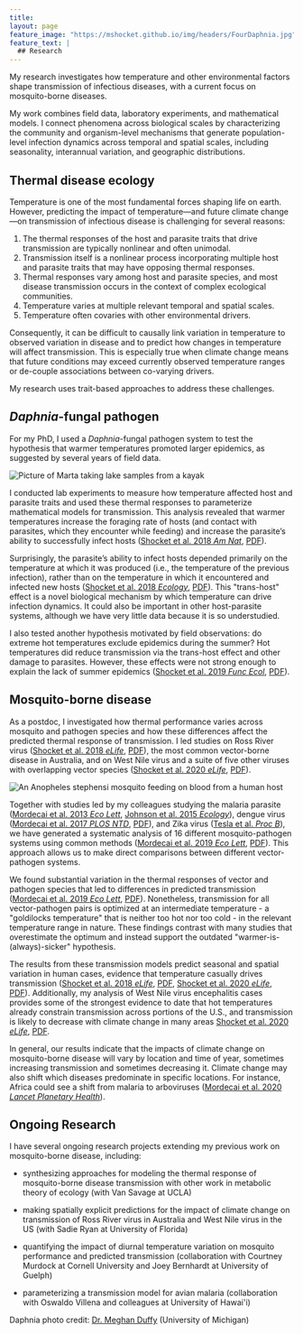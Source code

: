```yaml
---
title:
layout: page
feature_image: "https://mshocket.github.io/img/headers/FourDaphnia.jpg"
feature_text: |
  ## Research
---
```


My research investigates how temperature and other environmental factors shape transmission of infectious diseases, with a current focus on mosquito-borne diseases. 

My work combines field data, laboratory experiments, and mathematical models. I connect phenomena across biological scales by characterizing the community and organism-level mechanisms that generate population-level infection dynamics across temporal and spatial scales, including seasonality, interannual variation, and geographic distributions.

## Thermal disease ecology
Temperature is one of the most fundamental forces shaping life on earth. However, predicting the impact of temperature—and future climate change—on transmission of infectious disease is challenging for several reasons:
  1. The thermal responses of the host and parasite traits that drive transmission are typically nonlinear and often unimodal.
  2. Transmission itself is a nonlinear process incorporating multiple host and parasite traits that may have opposing thermal responses.
  3. Thermal responses vary among host and parasite species, and most disease transmission occurs in the context of complex ecological communities.
  4. Temperature varies at multiple relevant temporal and spatial scales.
  5. Temperature often covaries with other environmental drivers. 

Consequently, it can be difficult to causally link variation in temperature to observed variation in disease and to predict how changes in temperature will affect transmission. This is especially true when climate change means that future conditions may exceed currently observed temperature ranges or de-couple associations between co-varying drivers.

My research uses trait-based approaches to address these challenges.

## _Daphnia_-fungal pathogen
For my PhD, I used a _Daphnia_-fungal pathogen system to test the hypothesis that warmer temperatures promoted larger epidemics, as suggested by several years of field data.

![Picture of Marta taking lake samples from a kayak](https://mshocket.github.io/img/MartaKayak.jpg)

I conducted lab experiments to measure how temperature affected host and parasite traits and used these thermal responses to parameterize mathematical models for transmission. This analysis revealed that warmer temperatures increase the foraging rate of hosts (and contact with parasites, which they encounter while feeding) and increase the parasite’s ability to successfully infect hosts ([Shocket et al. 2018 _Am Nat_](https://www.journals.uchicago.edu/doi/abs/10.1086/696096), [PDF](https://mshocket.github.io/PDFs/Shocket_2018_AmNat_TemperatureForaging.pdf)). 
 
Surprisingly, the parasite’s ability to infect hosts depended primarily on the temperature at which it was produced (i.e., the temperature of the previous infection), rather than on the temperature in which it encountered and infected new hosts ([Shocket et al. 2018 _Ecology_](https://esajournals.onlinelibrary.wiley.com/doi/abs/10.1002/ecy.2430), [PDF](https://mshocket.github.io/PDFs/Shocket_2018_Ecology_RearingInfectionTemperatures.pdf)). This "trans-host" effect is a novel biological mechanism by which temperature can drive infection dynamics. It could also be important in other host-parasite systems, although we have very little data because it is so understudied.

I also tested another hypothesis motivated by field observations: do extreme hot temperatures exclude epidemics during the summer? Hot temperatures did reduce transmission via the trans-host effect and other damage to parasites. However, these effects were not strong enough to explain the lack of summer epidemics ([Shocket et al. 2019 _Func Ecol_](https://besjournals.onlinelibrary.wiley.com/doi/full/10.1111/1365-2435.13403), [PDF](https://mshocket.github.io/PDFs/Shocket_2019_FunEco_HotTemperaturesLimitDisease.pdf)).

## Mosquito-borne disease
As a postdoc, I investigated how thermal performance varies across mosquito and pathogen species and how these differences affect the predicted thermal response of transmission. I led studies on Ross River virus ([Shocket et al. 2018 _eLife_](https://elifesciences.org/articles/37762), [PDF](https://mshocket.github.io/PDFs/Shocket_2018_eLife_RRVTemperature.pdf)), the most common vector-borne disease in Australia, and on West Nile virus and a suite of five other viruses with overlapping vector species ([Shocket et al. 2020 _eLife_](https://elifesciences.org/articles/58511), [PDF](https://mshocket.github.io/PDFs/Shocket_2020_eLife_WNVTemperature.pdf)).

![An Anopheles stephensi mosquito feeding on blood from a human host](https://mshocket.github.io/img/Anopheles_stephensi.jpeg)

Together with studies led by my colleagues studying the malaria parasite ([Mordecai et al. 2013 _Eco Lett_](https://onlinelibrary.wiley.com/doi/abs/10.1111/ele.12015), [Johnson et al. 2015 _Ecology_](https://esajournals.onlinelibrary.wiley.com/doi/abs/10.1890/13-1964.1)), dengue virus ([Mordecai et al. 2017 _PLOS NTD_](https://journals.plos.org/plosntds/article?id=10.1371/journal.pntd.0005568), [PDF](https://mshocket.github.io/PDFs/Mordecai_2017_PLOSNTD_PredictingZikaDengueChik.pdf)), and Zika virus ([Tesla et al. _Proc B_](https://royalsocietypublishing.org/doi/10.1098/rspb.2018.0795)), we have generated a systematic analysis of 16 different mosquito-pathogen systems using common methods ([Mordecai et al. 2019 _Eco Lett_](https://onlinelibrary.wiley.com/doi/full/10.1111/ele.13335), [PDF](https://mshocket.github.io/PDFs/Mordecai_2019_EcoLett_ThermalBiologyMBD.pdf)). This approach allows us to make direct comparisons between different vector-pathogen systems.

We found substantial variation in the thermal responses of vector and pathogen species that led to differences in predicted transmission ([Mordecai et al. 2019 _Eco Lett_](https://onlinelibrary.wiley.com/doi/full/10.1111/ele.13335), [PDF](https://mshocket.github.io/PDFs/Mordecai_2019_EcoLett_ThermalBiologyMBD.pdf)). Nonetheless, transmission for all vector-pathogen pairs is optimized at an intermediate temperature - a "goldilocks temperature" that is neither too hot nor too cold - in the relevant temperature range in nature. These findings contrast with many studies that overestimate the optimum and instead support the outdated "warmer-is-(always)-sicker" hypothesis.

The results from these transmission models predict seasonal and spatial variation in human cases, evidence that temperature casually drives transmission ([Shocket et al. 2018 _eLife_](https://elifesciences.org/articles/37762), [PDF](https://mshocket.github.io/PDFs/Shocket_2018_eLife_RRVTemperature.pdf), [Shocket et al. 2020 _eLife_](https://elifesciences.org/articles/58511), [PDF](https://mshocket.github.io/PDFs/Shocket_2020_eLife_WNVTemperature.pdf)). Additionally, my analysis of West Nile virus encephalitis cases provides some of the strongest evidence to date that hot temperatures already constrain transmission across portions of the U.S., and transmission is likely to decrease with climate change in many areas [Shocket et al. 2020 _eLife_](https://elifesciences.org/articles/58511), [PDF](https://mshocket.github.io/PDFs/Shocket_2020_eLife_WNVTemperature.pdf).

In general, our results indicate that the impacts of climate change on mosquito-borne disease will vary by location and time of year, sometimes increasing transmission and sometimes decreasing it. Climate change may also shift which diseases predominate in specific locations. For instance, Africa could see a shift from malaria to arboviruses ([Mordecai et al. 2020 _Lancet Planetary Health_](https://www.thelancet.com/journals/lanplh/article/PIIS2542-5196(20)30178-9/fulltext)).

## Ongoing Research

I have several ongoing research projects extending my previous work on mosquito-borne disease, including:
  - synthesizing approaches for modeling the thermal response of mosquito-borne disease transmission with other work in metabolic theory of ecology (with Van Savage at UCLA)

  - making spatially explicit predictions for the impact of climate change on transmission of Ross River virus in Australia and West Nile virus in the US (with Sadie Ryan at University of Florida)

  - quantifying the impact of diurnal temperature variation on mosquito performance and predicted transmission (collaboration with Courtney Murdock at Cornell University and Joey Bernhardt at University of Guelph)

  - parameterizing a transmission model for avian malaria (collaboration with Oswaldo Villena and colleagues at University of Hawai'i)

Daphnia photo credit: [Dr. Meghan Duffy](https://duffylab.wordpress.com/) (University of Michigan)